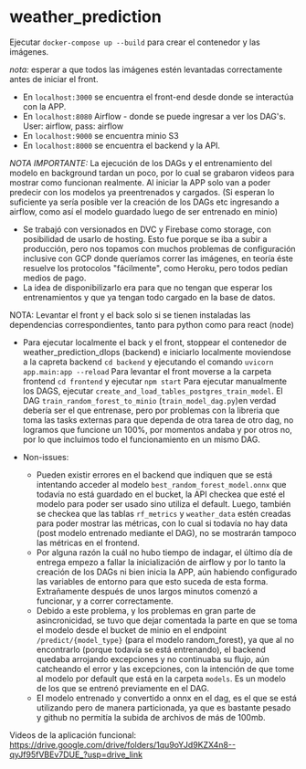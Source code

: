 # weather_prediction
Ejecutar `docker-compose up --build` para crear el contenedor y las imágenes.

*nota:* esperar a que todos las imágenes estén levantadas correctamente antes de iniciar el front. 

 - En `localhost:3000` se encuentra el front-end desde donde se interactúa con la APP.
 - En `localhost:8080` Airflow - donde se puede ingresar a ver los DAG's. User: airflow, pass: airflow 
 - En `localhost:9000` se encuentra minio S3
 - En `localhost:8000` se encuentra el backend y la API. 

*NOTA IMPORTANTE:* La ejecución de los DAGs y el entrenamiento del modelo en background tardan un poco, por lo cual se grabaron videos para mostrar como funcionan realmente. Al iniciar la APP solo van a poder predecir con los modelos ya preentrenados y cargados. (Si esperan lo suficiente ya sería posible ver la creación de los DAGs etc ingresando a airflow, como así el modelo guardado luego de ser entrenado en minio)

- Se trabajó con versionados en DVC y Firebase como storage, con posibilidad de usarlo de hosting. Esto fue porque se iba a subir a producción, pero nos topamos con muchos problemas de configuración inclusive con GCP donde queríamos correr las imágenes, en teoría éste resuelve los protocolos "fácilmente", como Heroku, pero todos pedían medios de pago. 
- La idea de disponibilizarlo era para que no tengan que esperar los entrenamientos y que ya tengan todo cargado en la base de datos.

NOTA: Levantar el front y el back solo si se tienen instaladas las dependencias correspondientes, tanto para python como para react (node)

- Para ejecutar localmente el back y el front, stoppear el contenedor de weather_prediction_dlops (backend) e iniciarlo localmente moviendose a la capreta backend `cd backend` y ejecutando el comando `uvicorn  app.main:app --reload` 
Para levantar el front moverse a la carpeta frontend `cd frontend` y ejecutar `npm start`
Para ejecutar manualmente los DAGS, ejecutar `create_and_load_tables_postgres_train_model`. El DAG `train_random_forest_to_minio` (`train_model_dag.py`)en verdad debería ser el que entrenase, pero por problemas con la libreria que toma las tasks externas para que dependa de otra tarea de otro dag, no logramos que funcione un 100%, por momentos andaba y por otros no, por lo que incluimos todo el funcionamiento en un mismo DAG. 

- Non-issues: 
    - Pueden existir errores en el backend que indiquen que se está intentando acceder al modelo `best_random_forest_model.onnx` que todavía no está guardado en el bucket, la API checkea que esté el modelo para poder ser usado sino utiliza el default. Luego, también se checkea que las tablas `rf_metrics` y `weather_data` estén creadas para poder mostrar las métricas, con lo cual si todavía no hay data (post modelo entrenado mediante el DAG), no se mostrarán tampoco las métricas en el frontend. 
    - Por alguna razón la cuál no hubo tiempo de indagar, el último día de entrega empezo a fallar la inicialización de airflow y por lo tanto la creación de los DAGs ni bien inicia la APP, aún habiendo configurado las variables de entorno para que esto suceda de esta forma. Extrañamente después de unos largos minutos comenzó a funcionar, y a correr correctamente. 
    - Debido a este problema, y los problemas en gran parte de asincronicidad, se tuvo que dejar comentada la parte en que se toma el modelo desde el bucket de minio en el endpoint `/predict/{model_type}` (para el modelo random_forest), ya que al no encontrarlo (porque todavía se está entrenando), el backend quedaba arrojando excepciones y no continuaba su flujo, aún catcheando el error y las excepciones, con la intención de que tome al modelo por default que está en la carpeta `models`. Es un modelo de los que se entrenó previamente en el DAG. 
    - El modelo entrenado y convertido a onnx en el dag, es el que se está utilizando pero de manera particionada, ya que es bastante pesado y github no permitía la subida de archivos de más de 100mb. 

Videos de la aplicación funcional: 
https://drive.google.com/drive/folders/1qu9oYJd9KZX4n8--qyJf95fVBEv7DUE_?usp=drive_link 
